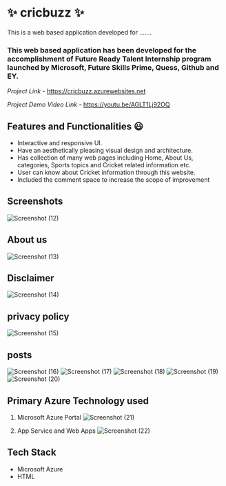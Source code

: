  # ✨ cricbuzz ✨

This is a web based application developed for .......

### This web based application has been developed for the accomplishment of Future Ready Talent Internship program launched by Microsoft, Future Skills Prime, Quess, Github and EY.


*Project Link* - https://cricbuzz.azurewebsites.net

*Project Demo Video Link* - https://youtu.be/AGLT1Lj92OQ

## Features and Functionalities 😃

- Interactive and responsive UI.
- Have an aesthetically pleasing visual design and architecture.
- Has collection of many web pages including Home, About Us, categories, Sports topics and Cricket related information etc.
- User can know about Cricket information through this website.
- Included the comment space to increase the scope of improvement 

## Screenshots
![Screenshot (12)](https://user-images.githubusercontent.com/119279262/204522112-e2d84e83-17af-444b-b1dc-79ca8bbd7cdd.png)

## About us
![Screenshot (13)](https://user-images.githubusercontent.com/119279262/204522159-3509254a-13eb-4305-ab69-0cc19a9ebcea.png)

## Disclaimer
![Screenshot (14)](https://user-images.githubusercontent.com/119279262/204522199-8515cec2-df57-4ad8-8605-b7222f02dfb8.png)

## privacy policy
![Screenshot (15)](https://user-images.githubusercontent.com/119279262/204522229-d7eb611d-f069-4799-a904-3ae6264ffdb5.png)

## posts
![Screenshot (16)](https://user-images.githubusercontent.com/119279262/204522291-3f42854d-cc11-4f82-a57b-2cf0a2014a23.png)
![Screenshot (17)](https://user-images.githubusercontent.com/119279262/204522363-fae90918-46df-4f67-8db8-a1d970922ffd.png)
![Screenshot (18)](https://user-images.githubusercontent.com/119279262/204522399-e8e0e879-feab-4923-af2b-3a71e57986a6.png)
![Screenshot (19)](https://user-images.githubusercontent.com/119279262/204522431-3de8c67b-d8f7-44b5-b1dc-34662564aaf4.png)
![Screenshot (20)](https://user-images.githubusercontent.com/119279262/204522464-b5737677-a912-4c97-9d1b-2346ded60344.png)

## Primary Azure Technology used
1. Microsoft Azure Portal
![Screenshot (21)](https://user-images.githubusercontent.com/119279262/204522505-6892e5dc-446a-40cb-b72f-d927ff0950c1.png)

2. App Service and Web Apps
![Screenshot (22)](https://user-images.githubusercontent.com/119279262/204522611-f4be421e-a287-4cf6-b801-dd70f841899b.png)

## Tech Stack
- Microsoft Azure
- HTML
